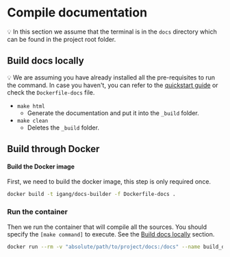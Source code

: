 # Compile documentation
💡 In this section we assume that the terminal is in the `docs` directory which can be found in the project root folder.

## Build docs locally
💡 We are assuming you have already installed all the pre-requisites to run the command. In case you haven't, you can refer to the [quickstart guide](https://docs.readthedocs.io/en/stable/intro/getting-started-with-sphinx.html) or check the `Dockerfile-docs` file.

- `make html`
  - Generate the documentation and put it into the `_build` folder.
- `make clean`
  - Deletes the `_build` folder.

## Build through Docker
#### Build the Docker image
First, we need to build the docker image, this step is only required once.

```bash
docker build -t igang/docs-builder -f Dockerfile-docs .
```

### Run the container
Then we run the container that will compile all the sources. You should specify the `[make command]` to execute. See the [Build docs locally](#build-docs-locally) section.

```bash
docker run --rm -v "absolute/path/to/project/docs:/docs" --name build_docs_env igang/docs-builder [make command]
```
